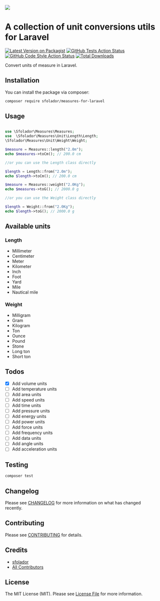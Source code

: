 <img src="https://banners.beyondco.de/Measures%20for%20Laravel.png?theme=light&packageManager=composer+require&packageName=sfolador%2Fmeasures-for-laravel&pattern=architect&style=style_1&description=Easily+convert+between+units+of+measure&md=1&showWatermark=1&fontSize=100px&images=calculator&widths=200&heights=auto" />

# A collection of unit conversions utils for Laravel

[![Latest Version on Packagist](https://img.shields.io/packagist/v/sfolador/measures-for-laravel.svg?style=flat-square)](https://packagist.org/packages/sfolador/measures-for-laravel)
[![GitHub Tests Action Status](https://img.shields.io/github/actions/workflow/status/sfolador/measures-for-laravel/run-tests.yml?branch=main&label=tests&style=flat-square)](https://github.com/sfolador/measures-for-laravel/actions?query=workflow%3Arun-tests+branch%3Amain)
[![GitHub Code Style Action Status](https://img.shields.io/github/actions/workflow/status/sfolador/measures-for-laravel/fix-php-code-style-issues.yml?branch=main&label=code%20style&style=flat-square)](https://github.com/sfolador/measures-for-laravel/actions?query=workflow%3A"Fix+PHP+code+style+issues"+branch%3Amain)
[![Total Downloads](https://img.shields.io/packagist/dt/sfolador/measures-for-laravel.svg?style=flat-square)](https://packagist.org/packages/sfolador/measures-for-laravel)

Convert units of measure in Laravel.

## Installation

You can install the package via composer:

```bash
composer require sfolador/measures-for-laravel
```


## Usage

```php

use \Sfolador\Measures\Measures;
use  \Sfolador\Measures\Unit\Length\Length;
\Sfolador\Measures\Unit\Weight\Weight;

$measure = Measures::length("2.0m");
echo $measures->toCm(); // 200.0 cm

//or you can use the Length class directly

$length = Length::from("2.0m");
echo $length->toCm(); // 200.0 cm

$measure = Measures::weight("2.0Kg");
echo $measures->toG(); // 2000.0 g

//or you can use the Weight class directly

$length = Weight::from("2.0Kg");
echo $length->toG(); // 2000.0 g

```

## Available units

### Length

- Millimeter
- Centimeter
- Meter
- Kilometer
- Inch
- Foot
- Yard
- Mile
- Nautical mile

### Weight

- Milligram
- Gram
- Kilogram
- Ton
- Ounce
- Pound
- Stone
- Long ton
- Short ton

## Todos

- [x] Add volume units
- [ ] Add temperature units
- [ ] Add area units
- [ ] Add speed units
- [ ] Add time units
- [ ] Add pressure units
- [ ] Add energy units
- [ ] Add power units
- [ ] Add force units
- [ ] Add frequency units
- [ ] Add data units
- [ ] Add angle units
- [ ] Add acceleration units

## Testing

```bash
composer test
```


## Changelog

Please see [CHANGELOG](CHANGELOG.md) for more information on what has changed recently.

## Contributing

Please see [CONTRIBUTING](CONTRIBUTING.md) for details.


## Credits

- [sfolador](https://github.com/sfolador)
- [All Contributors](../../contributors)

## License

The MIT License (MIT). Please see [License File](LICENSE.md) for more information.

